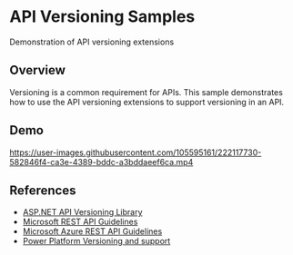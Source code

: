 # API Versioning Samples
Demonstration of API versioning extensions

## Overview

Versioning is a common requirement for APIs. This sample demonstrates how to use the API versioning extensions to support versioning in an API.

## Demo

https://user-images.githubusercontent.com/105595161/222117730-582846f4-ca3e-4389-bddc-a3bddaeef6ca.mp4

## References

- [ASP.NET API Versioning Library](https://github.com/dotnet/aspnet-api-versioning)
- [Microsoft REST API Guidelines](https://github.com/Microsoft/api-guidelines/blob/master/Guidelines.md#12-versioning)
- [Microsoft Azure REST API Guidelines](https://github.com/microsoft/api-guidelines/blob/vNext/azure/Guidelines.md#api-versioning)
- [Power Platform Versioning and support](https://learn.microsoft.com/en-us/power-platform/admin/programmability-versioning-support)
